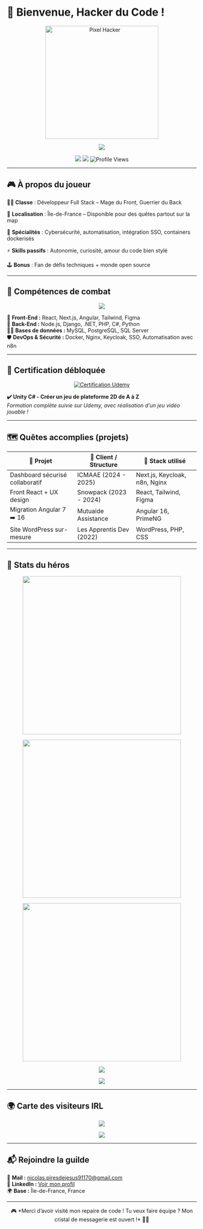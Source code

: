 # 👾 Bienvenue, Hacker du Code !

<p align="center">
  <img src="https://media.giphy.com/media/26AHONQ79FdWZhAI0/giphy.gif](https://gifdb.com/images/high/shanks-one-piece-hats-off-laughing-loud-71ttils8miq3hxk1.webp" alt="Pixel Hacker" width="300"/>
</p>

<p align="center">
  <img src="https://readme-typing-svg.demolab.com?font=Fira+Code&size=22&pause=1000&center=true&vCenter=true&width=435&lines=Full+Stack+Hero+%F0%9F%AA%96;Fan+de+cybers%C3%A9curit%C3%A9+et+automation;Geek+%26+codeur+la+nuit+!"/>
</p>

<p align="center">
  <a href="mailto:nicolas.piresdejesus91170@gmail.com"><img src="https://img.shields.io/badge/Email-Contact-critical?style=for-the-badge&logo=gmail"/></a>
  <a href="https://www.linkedin.com/in/baptiste-polve"><img src="https://img.shields.io/badge/LinkedIn-Connect-informational?style=for-the-badge&logo=linkedin"/></a>
  <img src="https://komarev.com/ghpvc/?username=Nico91170&style=for-the-badge" alt="Profile Views"/>
</p>

---

## 🎮 À propos du joueur

🧙‍♂️ **Classe** : Développeur Full Stack – Mage du Front, Guerrier du Back

🌌 **Localisation** : Île-de-France – Disponible pour des quêtes partout sur la map

🔐 **Spécialités** : Cybersécurité, automatisation, intégration SSO, containers dockerisés

⚡ **Skills passifs** : Autonomie, curiosité, amour du code bien stylé

🕹️ **Bonus** : Fan de défis techniques + monde open source

---

## 💾 Compétences de combat

<div align="center">
  <img src="https://skillicons.dev/icons?i=html,css,js,ts,react,nextjs,angular,tailwind,figma,nodejs,php,python,django,dotnet,cs,java,mysql,postgresql,git,docker,nginx,ubuntu,keycloak" />
</div>

🧩 **Front-End :** React, Next.js, Angular, Tailwind, Figma  
🧠 **Back-End :** Node.js, Django, .NET, PHP, C#, Python  
🧙‍♀️ **Bases de données :** MySQL, PostgreSQL, SQL Server  
🛡️ **DevOps & Sécurité :** Docker, Nginx, Keycloak, SSO, Automatisation avec n8n

---

## 📜 Certification débloquée

<p align="center">
  <a href="https://www.udemy.com/certificate/UC-fb0916d4-dd36-4358-b0d5-0e28124ffbe2/">
    <img src="https://img.shields.io/badge/Udemy-Certifi%C3%A9-purple?style=for-the-badge&logo=udemy" alt="Certification Udemy"/>
  </a>
</p>

**✔️ Unity C# - Créer un jeu de plateforme 2D de A à Z**  
*Formation complète suivie sur Udemy, avec réalisation d’un jeu vidéo jouable !*

---

## 🗺️ Quêtes accomplies (projets)

| 🧭 Projet                        | 🏰 Client / Structure       | 🧰 Stack utilisé                    |
|---------------------------------|-----------------------------|------------------------------------|
| Dashboard sécurisé collaboratif | ICMAAE (2024 - 2025)        | Next.js, Keycloak, n8n, Nginx      |
| Front React + UX design         | Snowpack (2023 - 2024)      | React, Tailwind, Figma             |
| Migration Angular 7 ➡️ 16       | Mutuaide Assistance         | Angular 16, PrimeNG                |
| Site WordPress sur-mesure       | Les Apprentis Dev (2022)    | WordPress, PHP, CSS                |

---

## 🧠 Stats du héros

<p align="center">
  <img src="https://github-readme-stats.vercel.app/api?username=Nico91170&show_icons=true&theme=tokyonight" width="420"/>
</p>
<p align="center">
  <img src="https://github-readme-streak-stats.herokuapp.com?user=Nico91170&theme=tokyonight" width="420"/>
</p>
<p align="center">
  <img src="https://github-readme-stats.vercel.app/api/top-langs/?username=Nico91170&layout=compact&theme=tokyonight" width="420"/>
</p>
<p align="center">
  <img src="https://github-profile-trophy.vercel.app/?username=Nico91170&theme=tokyonight&margin-w=15&margin-h=15"/>
</p>
<p align="center">
  <img src="https://github-contributor-stats.vercel.app/api?username=Nico91170&theme=tokyonight"/>
</p>

---

## 🌍 Carte des visiteurs IRL

<p align="center">
  <img src="https://github-profile-summary-cards.vercel.app/api/cards/profile-details?username=Nico91170&theme=tokyonight"/>
</p>
<p align="center">
  <img src="https://visitor-badge.laobi.icu/badge?page_id=Nico91170.readme"/>
</p>

---

## 📬 Rejoindre la guilde

📧 **Mail :** [nicolas.piresdejesus91170@gmail.com](mailto:nicolas.piresdejesus91170@gmail.com)  
💼 **LinkedIn :** [Voir mon profil](https://www.linkedin.com/in/baptiste-polve)  
🌍 **Base :** Île-de-France, France

---

<p align="center">
🎮 *Merci d’avoir visité mon repaire de code ! Tu veux faire équipe ? Mon cristal de messagerie est ouvert !* 🧙‍♂️
</p>

